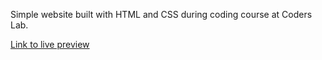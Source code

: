 Simple website built with HTML and CSS during coding course at Coders Lab.

[Link to live preview]( https://markrau73.github.io/Simple_website_ways/)
